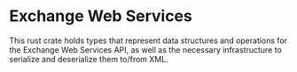 # Exchange Web Services

This rust crate holds types that represent data structures and operations for
the Exchange Web Services API, as well as the necessary infrastructure to
serialize and deserialize them to/from XML.